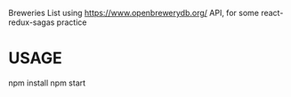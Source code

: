 Breweries List using https://www.openbrewerydb.org/ API, for some react-redux-sagas practice

# USAGE
npm install
npm start

